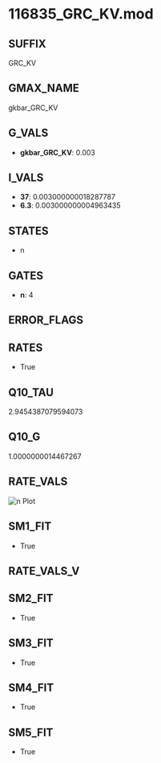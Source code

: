 # 116835_GRC_KV.mod

## SUFFIX

GRC_KV

## GMAX_NAME

gkbar_GRC_KV

## G_VALS

- **gkbar_GRC_KV**: 0.003

## I_VALS

- **37**: 0.003000000018287787
- **6.3**: 0.003000000004963435

## STATES

- n

## GATES

- **n**: 4

## ERROR_FLAGS


## RATES

- True

## Q10_TAU

2.9454387079594073

## Q10_G

1.0000000014467267

## RATE_VALS

![n Plot](/Users/pbozelos/Dropbox/icg-Chai-Panos/supermodels/output_markdown_files/K/116835_GRC_KV.mod/images/n.png)

## SM1_FIT

- True

## RATE_VALS_V

## SM2_FIT

- True

## SM3_FIT

- True

## SM4_FIT

- True

## SM5_FIT

- True

